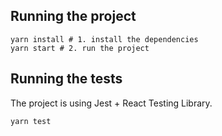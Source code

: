 ## Running the project

```
yarn install # 1. install the dependencies
yarn start # 2. run the project
```

## Running the tests

The project is using Jest + React Testing Library.

```
yarn test
```